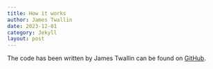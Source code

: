 ```yaml
---
title: How it works
author: James Twallin
date: 2023-12-01
category: Jekyll
layout: post
---
```


The code has been written by James Twallin can be found on [GitHub][1]. 

[1]: https://github.com/JamesTwallin/BM_analysis
